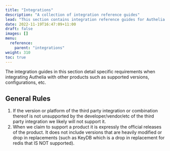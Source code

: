 ```yaml
---
title: "Integrations"
description: "A collection of integration reference guides"
lead: "This section contains integration reference guides for Authelia."
date: 2022-11-19T16:47:09+11:00
draft: false
images: []
menu:
  reference:
    parent: "integrations"
weight: 310
toc: true
---
```


The integration guides in this section detail specific requirements when integrating Authelia with other products such
as supported versions, configurations, etc.

## General Rules

1. If the version or platform of the third party integration or combination thereof is not unsupported by the
   developer/vendor/etc of the third party integration we likely will not support it.
2. When we claim to support a product it is expressly the official releases of the product. It does not include
   versions that are heavily modified or drop in replacements (such as KeyDB which is a drop in replacement for redis
   that IS NOT supported).
